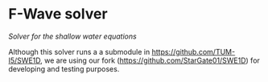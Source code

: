 # F-Wave solver

_Solver for the shallow water equations_

Although this solver runs a a submodule in https://github.com/TUM-I5/SWE1D, we are using our fork (https://github.com/StarGate01/SWE1D) for developing and testing purposes.